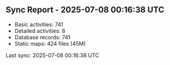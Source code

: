 ## Sync Report - 2025-07-08 00:16:38 UTC

- Basic activities: 741
- Detailed activities: 8
- Database records: 741
- Static maps: 424 files (45M)

Last sync: 2025-07-08 00:16:38 UTC
